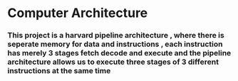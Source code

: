 # Computer Architecture

### This project is a harvard pipeline architecture , where there is seperate memory for data and instructions , each instruction has merely 3 stages fetch decode and execute and the pipeline architecture allows us to execute three stages of 3 different instructions at the same time
